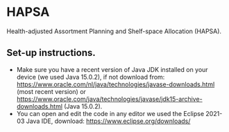 # HAPSA
Health-adjusted Assortment Planning and Shelf-space Allocation (HAPSA).

## Set-up instructions.
- Make sure you have a recent version of Java JDK installed on your device (we used Java 15.0.2), if not download from: https://www.oracle.com/nl/java/technologies/javase-downloads.html (most recent version) or https://www.oracle.com/java/technologies/javase/jdk15-archive-downloads.html (Java 15.0.2).
- You can open and edit the code in any editor we used the Eclipse 2021-03 Java IDE, download: https://www.eclipse.org/downloads/
